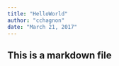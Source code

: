 ```yaml
---
title: "HelloWorld"
author: "cchagnon"
date: "March 21, 2017"
---
```



## This is a markdown file





